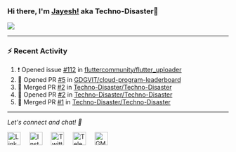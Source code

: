 ### Hi there, I'm [Jayesh!](https://technodisaster.wtf) aka Techno-Disaster👋

<a href="https://github.com/anuraghazra/github-readme-stats">
  <img align="center" src="https://github-readme-stats.vercel.app/api?username=Techno-Disaster&show_icons=true&include_all_commits=true&theme=default&count_private=true" />
</a>

---

### :zap: Recent Activity

<!--START_SECTION:activity-->
1. ❗️ Opened issue [#112](https://github.com//fluttercommunity/flutter_uploader/issues/112) in [fluttercommunity/flutter_uploader](https://github.com//fluttercommunity/flutter_uploader)
2. 💪 Opened PR [#5](https://github.com//GDGVIT/cloud-program-leaderboard/pull/5) in [GDGVIT/cloud-program-leaderboard](https://github.com//GDGVIT/cloud-program-leaderboard)
3. 🎉 Merged PR [#2](https://github.com//Techno-Disaster/Techno-Disaster/pull/2) in [Techno-Disaster/Techno-Disaster](https://github.com//Techno-Disaster/Techno-Disaster)
4. 💪 Opened PR [#2](https://github.com//Techno-Disaster/Techno-Disaster/pull/2) in [Techno-Disaster/Techno-Disaster](https://github.com//Techno-Disaster/Techno-Disaster)
5. 🎉 Merged PR [#1](https://github.com//Techno-Disaster/Techno-Disaster/pull/1) in [Techno-Disaster/Techno-Disaster](https://github.com//Techno-Disaster/Techno-Disaster)
<!--END_SECTION:activity-->





---

<i> Let's connect and chat! :incoming_envelope: </i>

<a href="https://www.linkedin.com/in/techno_disaster"><img src="https://cdn.jsdelivr.net/npm/simple-icons@v3/icons/linkedin.svg" width="30px" alt="LinkedIn"></a> &nbsp; &nbsp;
<a href="https://instagram.com/techno_disaster"><img src="https://cdn.jsdelivr.net/npm/simple-icons@v3/icons/instagram.svg" width="30px" alt="Instagram"></a> &nbsp; &nbsp;
<a href="https://twitter.com/techno_disaster"><img src="https://cdn.jsdelivr.net/npm/simple-icons@v3/icons/twitter.svg" width="30px" alt="Twitter"></a> &nbsp; &nbsp;
<a href="https://t.me/techno_disaster"><img src="https://cdn.jsdelivr.net/npm/simple-icons@v3/icons/telegram.svg" width="30px" alt="Telegram"></a> &nbsp; &nbsp;
<a href="mailto:nirvejayesh@gmail.com"><img src="https://cdn.jsdelivr.net/npm/simple-icons@v3/icons/gmail.svg" width="30px" alt="GMail"></a> &nbsp; &nbsp;
